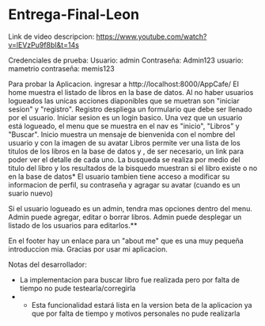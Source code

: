 # Entrega-Final-Leon

Link de video descripcion: https://www.youtube.com/watch?v=lEVzPu9f8bI&t=14s

Credenciales de prueba:
Usuario: admin
Contraseña: Admin123
usuario: mametrio
contraseña: memis123

Para probar la Aplicacion. ingresar a http://localhost:8000/AppCafe/ 
El home muestra el listado de libros en la base de datos. Al no haber usuarios logueados las unicas acciones diaponibles que se muetran son "iniciar sesion" y "registro".
Registro despliega un formulario que debe ser llenado por el usuario.
Iniciar sesion es un login basico.
Una vez que un usuario está logueado, el menu que se muestra en el nav es "inicio", "Libros" y "Buscar".
Inicio muestra un mensaje de bienvenida con el nombre del usuario y con la imagen de su avatar
Libros permite ver una lista de los titulos de los libros en la base de datos y , de ser necesario, un link para poder ver el detalle de cada uno.
La busqueda se realiza por medio del titulo del libro y los resultados de la bisquedo muestran si el libro existe o no en la base de datos*
El usuario tambien tiene acceso a modificar su informacion de perfil, su contraseña y agragar su avatar (cuando es un suario nuevo)

Si el usuario logueado es un admin, tendra mas opciones dentro del menu.
Admin puede agregar, editar o borrar libros.
Admin puede desplegar un listado de los usuarios para editarlos.**

En el footer hay un enlace para un "about me" que es una muy pequeña introduccion mia.
Gracias por usar mi aplicacion.

Notas del desarrollador:
* La implementacion para buscar libro fue realizada pero por falta de tiempo no pude testearla/corregirla
* * Esta funcionalidad estará lista en la version beta de la aplicacion ya que por falta de tiempo y motivos personales no pude realizarla
